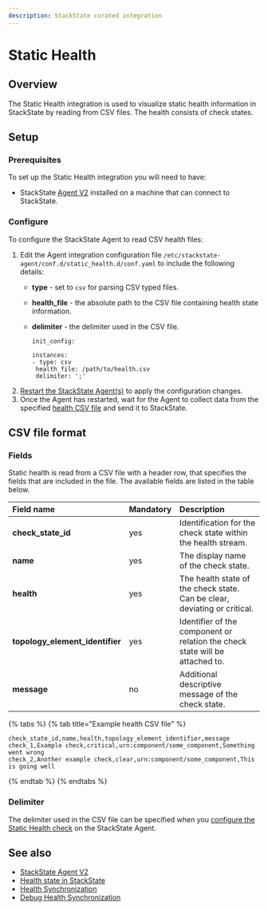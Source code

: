 ```yaml
---
description: StackState curated integration
---
```


# Static Health

## Overview

The Static Health integration is used to visualize static health information in StackState by reading from CSV files. The health consists of check states.

## Setup

### Prerequisites

To set up the Static Health integration you will need to have:

* StackState [Agent V2](../../setup/agent/about-stackstate-agent.md) installed on a machine that can connect to StackState.

### Configure

To configure the StackState Agent to read CSV health files:

1. Edit the Agent integration configuration file `/etc/stackstate-agent/conf.d/static_health.d/conf.yaml` to include the following details:
   * **type** - set to `csv` for parsing CSV typed files.
   * **health\_file** - the absolute path to the CSV file containing health state information.
   * **delimiter** - the delimiter used in the CSV file.

     ```text
     init_config:

     instances:
     - type: csv
      health_file: /path/to/health.csv
      delimiter: ';'
     ```
2. [Restart the StackState Agent\(s\)](../../setup/agent/about-stackstate-agent.md#deploy-and-run-stackstate-agent-v2) to apply the configuration changes.
3. Once the Agent has restarted, wait for the Agent to collect data from the specified [health CSV file](static_health.md#csv-file-format) and send it to StackState.

## CSV file format

### Fields

Static health is read from a CSV file with a header row, that specifies the fields that are included in the file. The available fields are listed in the table below.

| Field name | Mandatory | Description |
| :--- | :--- | :--- |
| **check\_state\_id** | yes | Identification for the check state within the health stream. |
| **name** | yes | The display name of the check state. |
| **health** | yes | The health state of the check state. Can be clear, deviating or critical. |
| **topology\_element\_identifier** | yes | Identifier of the component or relation the check state will be attached to. |
| **message** | no | Additional descriptive message of the check state. |

{% tabs %}
{% tab title="Example health CSV file" %}
```text
check_state_id,name,health,topology_element_identifier,message
check_1,Example check,critical,urn:component/some_component,Something went wrong
check_2,Another example check,clear,urn:component/some_component,This is going well
```
{% endtab %}
{% endtabs %}

### Delimiter

The delimiter used in the CSV file can be specified when you [configure the Static Health check](static_health.md#configure) on the StackState Agent.

## See also

* [StackState Agent V2](../../setup/agent/about-stackstate-agent.md)
* [Health state in StackState](../../use/health-state/health-state-in-stackstate.md)
* [Health Synchronization](../../configure/health/health-synchronization.md)
* [Debug Health Synchronization](../../configure/health/debug-health-sync.md)

